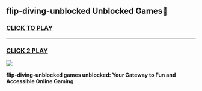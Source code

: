 
## flip-diving-unblocked Unblocked Games👋
<h3>
<a href="https://news.freeplayer.one?title=flip-diving-unblocked&ref=16F">CLICK TO PLAY</a></h3>
<hr>

<h3>
<a href="https://news.freeplayer.one?title=flip-diving-unblocked&ref=16F">CLICK 2 PLAY</a>
  
</h3>

<a href="https://news.freeplayer.one?title=flip-diving-unblocked&ref=16F/"><img src="https://clearcache.store/games.png"></a>


**flip-diving-unblocked games unblocked: Your Gateway to Fun and Accessible Online Gaming**

